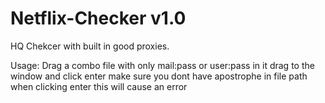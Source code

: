 # Netflix-Checker v1.0

HQ Chekcer with built in good proxies.

Usage: Drag a combo file with only mail:pass or user:pass in it drag to the window and click enter make sure you dont have apostrophe in file path when clicking enter this will cause an error
